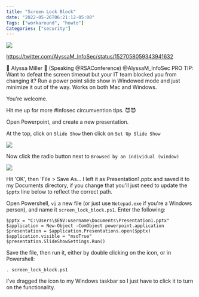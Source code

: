 ```yaml
---
title: "Screen Lock Block"
date: "2022-05-26T06:21:12-05:00"
Tags: ["workaround", "howto"]
Categories: ["security"] 
---
```



![](/2022/screen_lock_block-00.png)

https://twitter.com/AlyssaM_InfoSec/status/1527058059343941632

👑 Alyssa Miller 🦄 (Speaking @RSAConference)
@AlyssaM_InfoSec
PRO TIP: Want to defeat the screen timeout but your IT team blocked you from changing it? Run a power point slide show in Windowed mode and just minimize it out of the way. Works on both Mac and Windows.

You're welcome.

Hit me up for more #infosec circumvention tips. 😈😈

Open Powerpoint, and create a new presentation.

At the top, click on `Slide Show` then click on `Set Up Slide Show`

![](/2022/screen_lock_block-01.png)

Now click the radio button next to `Browsed by an individual (window)`

![](/2022/screen_lock_block-02.png)

Hit 'OK', then 'File > Save As… I left it as Presentation1.pptx and saved it to my Documents directory, if you change that you'll just need to update the `$pptx` line below to reflect the correct path.

Open Powershell, `vi` a new file (or just use `Notepad.exe` if you're a Windows person), and name it `screen_lock_block.ps1`. Enter the following:

```
$pptx = "C:\Users\$ENV:username\Documents\Presentation1.pptx"
$application = New-Object -ComObject powerpoint.application
$presentation = $application.Presentations.open($pptx)
$application.visible = "msoTrue"
$presentation.SlideShowSettings.Run()
```

Save the file, then run it, either by double clicking on the icon, or in Powershell:

```
. screen_lock_block.ps1
```

I've dragged the icon to my Windows taskbar so I just have to click it to turn on the functionality.
